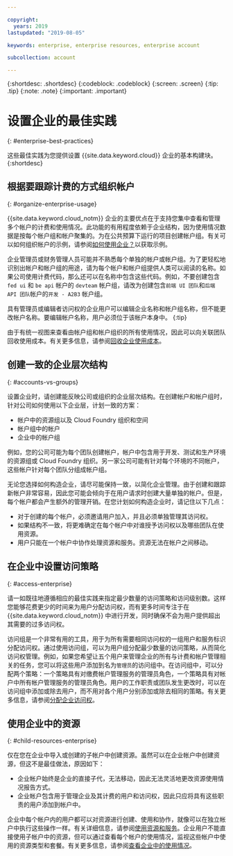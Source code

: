```yaml
---

copyright:
  years: 2019
lastupdated: "2019-08-05"

keywords: enterprise, enterprise resources, enterprise account

subcollection: account

---
```


{:shortdesc: .shortdesc}
{:codeblock: .codeblock}
{:screen: .screen}
{:tip: .tip}
{:note: .note}
{:important: .important}


# 设置企业的最佳实践
{: #enterprise-best-practices}

这些最佳实践为您提供设置 {{site.data.keyword.cloud}} 企业的基本构建块。
{:shortdesc}

## 根据要跟踪计费的方式组织帐户
{: #organize-enterprise-usage}

{{site.data.keyword.cloud_notm}} 企业的主要优点在于支持您集中查看和管理多个帐户的计费和使用情况。此功能的有用程度依赖于企业结构，因为使用情况数据是按每个帐户组和帐户聚集的。为在公共预算下运行的项目创建帐户组。有关可以如何组织帐户的示例，请参阅[如何使用企业？](/docs/account?topic=account-enterprise#enterprise-use-cases)以获取示例。

企业管理员或财务管理人员可能并不熟悉每个单独的帐户或帐户组。为了更轻松地识别出帐户和帐户组的用途，请为每个帐户和帐户组提供人类可以阅读的名称。如果公司使用计费代码，那么还可以在名称中包含这些代码。例如，不要创建包含 `fed ui` 和 `be api` 帐户的 `devteam` 帐户组，请改为创建包含`前端 UI 团队`和`后端 API 团队`帐户的`开发 - A2B3` 帐户组。

具有管理员或编辑者访问权的企业用户可以编辑企业名称和帐户组名称，但不能更改帐户名称。要编辑帐户名称，用户必须位于该帐户本身中。
{:tip}

由于有统一视图来查看由帐户组和帐户组织的所有使用情况，因此可以向关联团队回收使用成本。有关更多信息，请参阅[回收企业使用成本](/docs/billing-usage?topic=billing-usage-enterprise-usage#enterprise-cost-recovery)。

## 创建一致的企业层次结构
{: #accounts-vs-groups}

设置企业时，请创建能反映公司或组织的企业层次结构。在创建帐户和帐户组时，针对公司如何使用以下企业层，计划一致的方案：
- 帐户中的资源组以及 Cloud Foundry 组织和空间
- 帐户组中的帐户
- 企业中的帐户组

例如，您的公司可能为每个团队创建帐户，帐户中包含用于开发、测试和生产环境的资源组或 Cloud Foundry 组织。另一家公司可能有针对每个环境的不同帐户，这些帐户针对每个团队分组成帐户组。

无论您选择如何构造企业，请尽可能保持一致，以简化企业管理。由于创建和跟踪新帐户非常容易，因此您可能会倾向于在用户请求时创建大量单独的帐户。但是，每个帐户都会产生额外的管理开销。在您计划如何构造企业时，请记住以下几点：
- 对于创建的每个帐户，必须邀请用户加入，并且必须单独管理其访问权。
- 如果结构不一致，将更难确定在每个帐户中对谁授予访问权以及哪些团队在使用资源。
- 用户只能在一个帐户中协作处理资源和服务。资源无法在帐户之间移动。

## 在企业中设置访问策略
{: #access-enterprise}

请一如既往地遵循相应的最佳实践来指定最少数量的访问策略和访问级别数。这样您能够花费更少的时间来为用户分配访问权，而有更多时间专注于在 {{site.data.keyword.cloud_notm}} 中进行开发，同时确保不会为用户提供超出其需要的过多访问权。

访问组是一个非常有用的工具，用于为所有需要相同访问权的一组用户和服务标识分配访问权。通过使用访问组，可以为用户组分配最少数量的访问策略，从而简化访问权管理。例如，如果您希望让五个用户来管理企业的所有与计费和帐户管理相关的任务，您可以将这些用户添加到名为`管理员`的访问组中。在访问组中，可以分配两个策略：一个策略具有对缴费帐户管理服务的管理员角色，一个策略具有对帐户中所有帐户管理服务的管理员角色。用户的工作职责或团队发生更改时，可以在访问组中添加或除去用户，而不用对各个用户分别添加或除去相同的策略。有关更多信息，请参阅[分配企业访问权](/docs/iam?topic=iam-assign-access-enterprise)。


## 使用企业中的资源
{: #child-resources-enterprise}

仅在您在企业中导入或创建的子帐户中创建资源。虽然可以在企业帐户中创建资源，但这不是最佳做法，原因如下：
 - 企业帐户始终是企业的直接子代，无法移动，因此无法灵活地更改资源使用情况报告方式。
 - 企业帐户包含用于管理企业及其计费的用户和访问权，因此只应将具有这些职责的用户添加到帐户中。

企业中每个帐户内的用户都可以对资源进行创建、使用和协作，就像可以在独立帐户中执行这些操作一样。有关详细信息，请参阅[使用资源和服务](/docs/resources?topic=resources-resource)。企业用户不能直接使用子帐户中的资源，但可以通过查看每个帐户的使用情况，监视这些帐户中使用的资源类型和套餐。有关更多信息，请参阅[查看企业中的使用情况](/docs/billing-usage?topic=billing-usage-enterprise-usage)。


